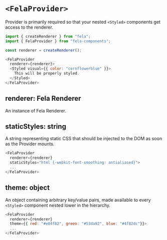 # `<FelaProvider>`

Provider is primarily required so that your nested `<Styled>` components get access to the renderer.

```js
import { createRenderer } from "fela";
import { FelaProvider } from "fela-components";

const renderer = createRenderer();

<FelaProvider
  renderer={renderer}>
  <Styled visual={{ color: "cornflowerblue" }}>
    This will be properly styled.
  </Styled>
</FelaProvider>
```

## renderer: Fela Renderer

An instance of Fela Renderer.

## staticStyles: string

A string representing static CSS that should be injected to the DOM as soon as the Provider mounts.

```js
<FelaProvider
  renderer={renderer}
  staticStyles="html {-webkit-font-smoothing: antialiased}">
  ...
</FelaProvider>
```

## theme: object

An object containing arbitrary key/value pairs, made available to every `<Styled>` component nested lower in the hierarchy.

```js
<FelaProvider
  renderer={renderer}
  theme={{ red: "#e04f82", green: "#53da92", blue: "#4f82dc"}}>
  ...
</FelaProvider>
```

<!--
## `fonts`: array

Array of font definitions.
-->
